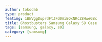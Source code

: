 ```yaml
---
author: tokodab
type: product
featimg: 1BWVggDuprdFtJFd0AiEQxNRcZ8HweGBx
title: Ghostbusters Samsung Galaxy S9 Case
tags: [samsung, galaxy, s9]
category: [samsung]
---
```

